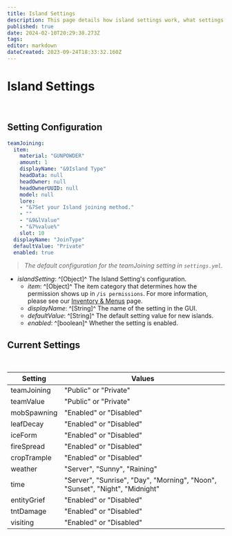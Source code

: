 ```yaml
---
title: Island Settings
description: This page details how island settings work, what settings are currently availble, and member management.
published: true
date: 2024-02-10T20:29:38.273Z
tags: 
editor: markdown
dateCreated: 2023-09-24T18:33:32.160Z
---
```


# Island Settings
<p> &nbsp </p>

## Setting Configuration

```yaml
teamJoining:
  item:
    material: "GUNPOWDER"
    amount: 1
    displayName: "&9Island Type"
    headData: null
    headOwner: null
    headOwnerUUID: null
    model: null
    lore:
    - "&7Set your Island joining method."
    - ""
    - "&9&lValue"
    - "&7%value%"
    slot: 10
  displayName: "JoinType"
  defaultValue: "Private"
  enabled: true
```

> *The default configuration for the teamJoining setting in ``settings.yml``.*

- *islandSetting*: ^[Object]^ The Island Setting's configuration.
  - *item*: ^[Object]^ The item category that determines how the permission shows up in `/is permissions`. For more information, please see our [Inventory & Menus](https://docs.iridiumdevelopment.net/en/Inventory) page.
  - *displayName*: ^[String]^ The name of the setting in the GUI.
  - *defaultValue*: ^[String]^ The default setting value for new islands.
  - *enabled*: ^[boolean]^ Whether the setting is enabled.
  
## Current Settings
<p> &nbsp </p>

|Setting|Values|
|-----|------|
|teamJoining|"Public" or "Private"|
|teamValue|"Public" or "Private"|
|mobSpawning| "Enabled" or "Disabled"|
|leafDecay|"Enabled" or "Disabled"|
|iceForm|"Enabled" or "Disabled"|
|fireSpread|"Enabled" or "Disabled"|
|cropTrample|"Enabled" or "Disabled"|
|weather| "Server", "Sunny", "Raining"|
|time| "Server", "Sunrise", "Day", "Morning", "Noon", "Sunset", "Night", "Midnight"|
|entityGrief| "Enabled" or "Disabled"|
|tntDamage| "Enabled" or "Disabled"|
|visiting| "Enabled" or "Disabled"|

